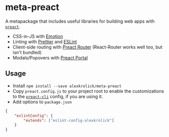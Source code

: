 # meta-preact

A metapackage that includes useful libraries for building web apps with [`preact`](https://github.com/developit/preact).

- CSS-in-JS with [Emotion](//emotion.sh)
- Linting with [Prettier](//prettier.io) and [ESLint](//eslint.org)
- Client-side routing with [Preact Router](https://github.com/developit/preact-router) (React-Router works well too, but isn't bundled)
- Modals/Popovers with [Preact Portal](https://github.com/developit/preact-portal)

## Usage

- Install `npm install --save alexkrolick/meta-preact`
- Copy `preact.config.js` to your project root to enable the customizations to the [`preact-cli`](https://github.com/developit/preact-cli) config, if you are using it.
- Add options to `package.json`

```json
{
    "eslintConfig": {
        "extends": ["eslint-config-alexkrolick"]
    }
}
